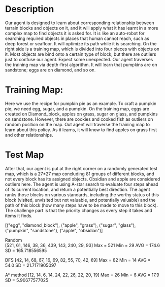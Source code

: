 <p>
<h1> Description </h1>
Our agent is designed to learn about corresponding relationship between terrain blocks and objects on it, and it will apply what it has learnt in a more complex map to find objects it is asked for. It is like an auto-robot for searching required objects in places that human cannot reach, such as deep forest or seafloor. It will optimize its path while it is searching. 
On the right side is a training map, which is divided into four pieces with objects on it. Most objects are bind onto a certain type of block, but there are outliers just to confuse our agent. Expect some unexpected. 
Our agent traverses the training map via depth-first algorithm. It will learn that pumpkins are on sandstone; eggs are on diamond, and so on. 
</p>
<p>
<h1>Training Map:</h1>
Here we use the recipe for pumpkin pie as an example. To craft a pumpkin pie, we need egg, sugar, and a pumpkin. On the training map, eggs are created on Diamond_block, apples on grass, sugar on glass, and pumpkins on sandstone. However, there are cookies and cooked fish as outliers on random position on the map. Out agent will traverse the training map to learn about this policy. As it learns, it will know to find apples on grass first and other relationships. 
</p>
<p>
<h1>Test Map</h1>
After that, our agent is put at the right corner on a randomly generated test map, which is a 27*27 map concluding 81 groups of different blocks, and not every block has its assigned objects. Obsidian and apple are considered outliers here. 
The agent is using A-star search to evaluate four steps ahead of its current location, and return a potentially best direction. The agent ranks those blocks on various standards, including the worthy status of this block (visited, unvisited but not valuable, and potentially valuable) and the path of this block (how many steps have to be made to move to this block). The challenge part is that the priority changes as every step it takes and items it finds.  
</p>
 [("egg", "diamond_block"), ("apple", "grass"), ("sugar", "glass"), ("pumpkin", "sandstone"), ("apple", "obsidian")]

Random	
[521, 61, 146, 38, 36, 439, 143, 240, 29, 93]
Max = 521 Min = 29  AVG = 174.6	SD = 165.718556595

DFS
[42, 14, 68, 67, 16, 69, 82, 55, 70, 42, 69]
Max = 82  Min = 14  AVG = 54.0	SD = 21.7171905097

A* method
[12, 14, 6, 14, 24, 22, 26, 22, 20, 19]
Max = 26  Min = 6 AVG = 17.9	SD = 5.90677577025

